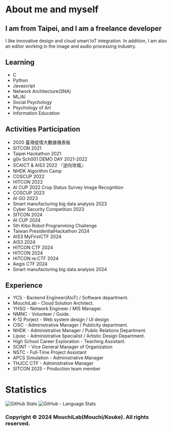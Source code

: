 # About me and myself

## I am from Taipei, and I am a freelance developer
I like innovative design and cloud smart IoT integration. In addition, I am also an editor working in the image and audio processing industry.

## Learning
  
- C
- Python
- Javascript
- Network Architecture(SNA)
- ML/AI
- Social Psychology
- Psychology of Art
- Information Education
  
## Activities Participation
  
- 2020 臺灣疫情大數據儀表板
- SITCON 2021
- Taipei Hackathon 2021
- g0v Sch001 DEMO DAY 2021-2022
- SCAICT & AIS3 2022 『逆向攻城』
- NHDK Algorithm Camp
- COSCUP 2022
- HITCON 2022
- AI CUP 2022 Crop Status Survey Image Recognition
- COSCUP 2023
- AI GO 2023
- Smart manufacturing big data analysis 2023
- Cyber Security Competition 2023
- SITCON 2024
- AI CUP 2024
- 5th Kibo Robot Programming Challenge
- Taiwan PresidentialHackathon 2024
- AIS3 MyFirstCTF 2024
- AIS3 2024
- HITCON CTF 2024
- HITCON 2024
- HITCON re:CTF 2024
- Aegis CTF 2024
- Smart manufacturing big data analysis 2024

## Experience

- YCS - Backend Engineer(AIoT) / Software department.
- MouchiLab - Cloud Solution Architect.
- YHSG - Network Engineer / MIS Manager.
- NMNC - Volunteer / Guide.
- K-12 Porject - Web system design / UI design
- CISC - Administrative Manager / Publicity department.
- NHDK - Administrative Manager / Public Relations Department.
- Lipoic - Administrative Specialist / Artistic Design Department.
- High School Career Exploration - Teaching Assistant.
- SCINT - Vice General Manager of Organization
- NSTC - Full-Time Project Assistant
- APCS Simulation - Administrative Manager
- THJCC CTF - Administrative Manager
- SITCON 2025 - Production team member

# Statistics
  
![GitHub Stats](https://github-readme-stats.vercel.app/api?username=kouke0638&layout=compact&theme=vue-dark)
![GitHub - Language Stats](https://github-readme-stats.vercel.app/api/top-langs/?username=kouke0638&layout=compact&theme=vue-dark)
  
  
### Copyright © 2024 MouchiLab(Mouchi/Kouke). All rights reserved.
